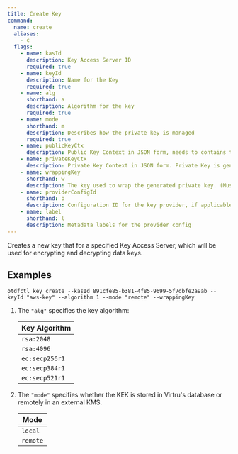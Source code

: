 ```yaml
---
title: Create Key
command:
  name: create
  aliases:
    - c
  flags:
    - name: kasId
      description: Key Access Server ID
      required: true
    - name: keyId
      description: Name for the Key
      required: true
    - name: alg
      shorthand: a
      description: Algorithm for the key
      required: true
    - name: mode
      shorthand: m
      description: Describes how the private key is managed
      required: true
    - name: publicKeyCtx
      description: Public Key Context in JSON form, needs to contains the public key for remote KEKs. Public key is generated automatically internal keys.
    - name: privateKeyCtx
      description: Private Key Context in JSON form. Private Key is generated automatically for internal keys.
    - name: wrappingKey
      shorthand: w
      description: The key used to wrap the generated private key. (Must be generated with AES cipher, and base64 encoded)
    - name: providerConfigId
      shorthand: p
      description: Configuration ID for the key provider, if applicable
    - name: label
      shorthand: l
      description: Metadata labels for the provider config 
---
```


Creates a new key that for a specified Key Access Server, which will be used
for encrypting and decrypting data keys.

## Examples

```shell
otdfctl key create --kasId 891cfe85-b381-4f85-9699-5f7dbfe2a9ab --keyId "aws-key" --algorithm 1 --mode "remote" --wrappingKey
```

1. The `"alg"` specifies the key algorithm:

    | Key Algorithm  |
    | -------------- |
    | `rsa:2048`     |
    | `rsa:4096`     |
    | `ec:secp256r1` |
    | `ec:secp384r1` |
    | `ec:secp521r1` |

2. The `"mode"` specifies whether the KEK is stored in Virtru's database or remotely in an external KMS.

    | Mode           |
    | -------------- |
    | `local`        |
    | `remote`       |
